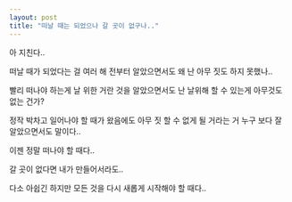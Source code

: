 ```yaml
---
layout: post
title: "떠날 때는 되었으나 갈 곳이 없구나.."
---
```


아 지친다..

떠날 때가 되었다는 걸 여러 해 전부터 알았으면서도 왜 난 아무 짓도 하지 못했나..

빨리 떠나야 하는게 날 위한 거란 것을 알았으면서도 난 날위해 할 수 있는게 아무것도 없는 건가?

정작 박차고 일어나야 할 때가 왔음에도 아무 짓 할 수 없게 될 거라는 거 누구 보다 잘 알았으면서도 말이다..

이젠 정말 떠나야 할 때다..

갈 곳이 없다면 내가 만들어서라도..

다소 아쉽긴 하지만 모든 것을 다시 새롭게 시작해야 할 때다..




